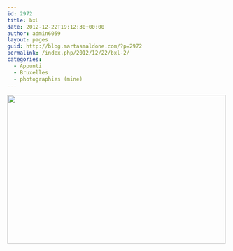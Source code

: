 ```yaml
---
id: 2972
title: bxL
date: 2012-12-22T19:12:30+00:00
author: admin6059
layout: pages
guid: http://blog.martasmaldone.com/?p=2972
permalink: /index.php/2012/12/22/bxl-2/
categories:
  - Appunti
  - Bruxelles
  - photographies (mine)
---
```

[<img class="aligncenter wp-image-2983 size-full" src="http://blog.martasmaldone.eu/wp-content/uploads/2012/12/bxl2.jpg" width="499" height="340" srcset="http://blog.martasmaldone.eu/wp-content/uploads/2012/12/bxl2.jpg 499w, http://blog.martasmaldone.eu/wp-content/uploads/2012/12/bxl2-300x204.jpg 300w" sizes="(max-width: 499px) 100vw, 499px" />](http://blog.martasmaldone.eu/wp-content/uploads/2012/12/bxl2.jpg)